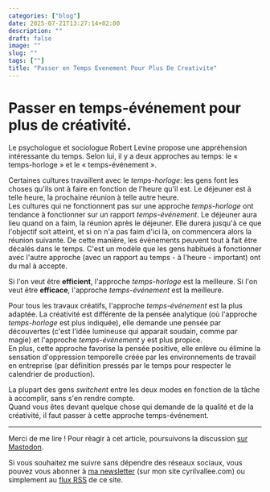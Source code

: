 ```yaml
---
categories: ["blog"]
date: 2025-07-21T13:27:14+02:00
description: ""
draft: false
image: ""
slug: ""
tags: [""]
title: "Passer en Temps Evenement Pour Plus De Creativite"
---
```


# Passer en temps-événement pour plus de créativité.

Le psychologue et sociologue Robert Levine propose une appréhension intéressante du temps. Selon lui, il y a deux approches au temps: le « temps-horloge » et le « temps-événement ».

Certaines cultures travaillent avec le _temps-horloge_: les gens font les choses qu'ils ont à faire en fonction de l'heure qu'il est. Le déjeuner est à telle heure, la prochaine réunion à telle autre heure.  
Les cultures qui ne fonctionnent pas sur une approche _temps-horloge_ ont tendance à fonctionner sur un rapport _temps-événement_. Le déjeuner aura lieu quand on a faim, la réunion après le déjeuner. Elle durera jusqu'à ce que l'objectif soit atteint, et si on n'a pas faim d'ici là, on commencera alors la réunion suivante. De cette manière, les événements peuvent tout à fait être décalés dans le temps. C'est un modèle que les gens habitués à fonctionner avec l'autre approche (avec un rapport au temps - à l'heure - important) ont du mal à accepte.

Si l'on veut être **efficient**, l'approche _temps-horloge_ est la meilleure.
Si l'on veut être **efficace**, l'approche _temps-événement_ est la meilleure.

Pour tous les travaux créatifs, l'approche _temps-événement_ est la plus adaptée. La créativité est différente de la pensée analytique (où l'approche _temps-horloge_ est plus indiquée), elle demande une pensée par découvertes (c'est l'idée lumineuse qui apparait soudain, comme par magie) et l'approche _temps-événement_ y est plus propice.  
En plus, cette approche favorise la pensée positive, elle enlève ou élimine la sensation d'oppression temporelle créée par les environnements de travail en entreprise (par définition pressés par le temps pour respecter le calendrier de production).

La plupart des gens _switchent_ entre les deux modes en fonction de la tâche à accomplir, sans s'en rendre compte.  
Quand vous êtes devant quelque chose qui demande de la qualité et de la créativité, il faut passer à cette approche temps-événement.


---

Merci de me lire ! Pour réagir à cet article, poursuivons la discussion [sur Mastodon](https://tooting.ch/@arveed/).

Si vous souhaitez me suivre sans dépendre des réseaux sociaux, vous pouvez vous abonner à [ma newsletter](https://www.cyrilvallee.com/#/portal/signup) (sur mon site cyrilvallee.com) ou simplement au [flux RSS](https://vallee.io/index.xml) de ce site.

